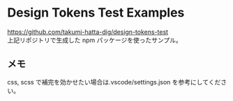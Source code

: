 # Design Tokens Test Examples

https://github.com/takumi-hatta-dig/design-tokens-test  
上記リポジトリで生成した npm パッケージを使ったサンプル。

## メモ

css, scss で補完を効かせたい場合は.vscode/settings.json を参考にしてください。
